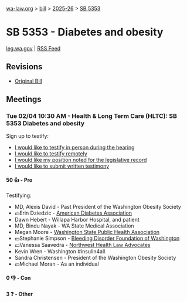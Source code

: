 [wa-law.org](/) > [bill](/bill/) > [2025-26](/bill/2025-26/) > [SB 5353](/bill/2025-26/sb/5353/)

# SB 5353 - Diabetes and obesity
[leg.wa.gov](https://app.leg.wa.gov/billsummary?BillNumber=5353&Year=2025&Initiative=false) | [RSS Feed](./rss.xml)

## Revisions
* [Original Bill](1/)

## Meetings
### Tue 02/04 10:30 AM - Health & Long Term Care (HLTC): SB 5353 Diabetes and obesity
Sign up to testify:
* [I would like to testify in person during the hearing](https://app.leg.wa.gov/csi/Testifier/Add?chamber=House&mId=32698&aId=162805&caId=25243&tId=1)
* [I would like to testify remotely](https://app.leg.wa.gov/csi/Testifier/Add?chamber=House&mId=32698&aId=162805&caId=25243&tId=2)
* [I would like my position noted for the legislative record](https://app.leg.wa.gov/csi/Testifier/Add?chamber=House&mId=32698&aId=162805&caId=25243&tId=3)
* [I would like to submit written testimony](https://app.leg.wa.gov/csi/Testifier/Add?chamber=House&mId=32698&aId=162805&caId=25243&tId=4)

#### 50 👍 - Pro
Testifying:
* MD, Alexis David - Past President of the Washington Obesity Society
* 💵Erin Dziedzic - [American Diabetes Association](/org/american_diabetes_association/)
* Dawn Hebert - Willapa Harbor Hospital, and patient
* MD, Bindu Nayak - WA State Medical Association
* Megan Moore - [Washington State Public Health Association](/org/washington_state_public_health_association/)
* 💵Stephanie Simpson - [Bleeding Disorder Foundation of Washington](/org/bleeding_disorder_foundation_of_washington/)
* 💵Vanessa Saavedra - [Northwest Health Law Advocates](/org/northwest_health_law_advocates/)
* Kevin Wren - Washington #insulin4all
* Sandra Christensen - President of the Washington Obesity Society
* 💵Michael Moran - As an individual

#### 0 👎 - Con

#### 3 ❓ - Other
